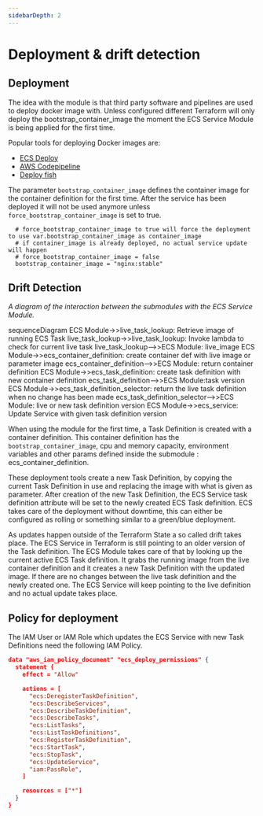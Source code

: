 ```yaml
---
sidebarDepth: 2
---
```


# Deployment & drift detection

## Deployment

The idea with the module is that third party software and pipelines are used to deploy docker image with. Unless configured different Terraform will only deploy the bootstrap_container_image the moment the ECS Service Module is being applied for the first time.

Popular tools for deploying Docker images are:

* [ECS Deploy](https://github.com/silinternational/ecs-deploy)
* [AWS Codepipeline](https://aws.amazon.com/codepipeline/)
* [Deploy fish](https://github.com/caltechads/deployfish)

The parameter `bootstrap_container_image` defines the container image for the container definition for the first time. After the service has been deployed it will not be used anymore unless `force_bootstrap_container_image` is set to true.
```
  # force_bootstrap_container_image to true will force the deployment to use var.bootstrap_container_image as container_image
  # if container_image is already deployed, no actual service update will happen
  # force_bootstrap_container_image = false
  bootstrap_container_image = "nginx:stable"
```



<mermaid/>

## Drift Detection

*A diagram of the interaction between the submodules with the ECS Service Module.*

<div class="mermaid">
sequenceDiagram
    ECS Module->>live_task_lookup: Retrieve image of running ECS Task
    live_task_lookup->>live_task_lookup: Invoke lambda to check for current live task
    live_task_lookup-->>ECS Module: live_image
    ECS Module->>ecs_container_definition: create container def with live image or parameter image
    ecs_container_definition-->>ECS Module: return container definition
    ECS Module->>ecs_task_definition: create task definition with new container definition
    ecs_task_definition-->>ECS Module:task version
    ECS Module->>ecs_task_definition_selector: return the live task definition when no change has been made
    ecs_task_definition_selector-->>ECS Module: live or new task definition version
    ECS Module->>ecs_service: Update Service with given task definition version
</div>


When using the module for the first time, a Task Definition is created with a container definition. This container definition has the `bootstrap_container_image`, cpu and memory capacity, environment variables and other params defined inside the submodule : ecs_container_definition. 

These deployment tools create a new Task Definition, by copying the current Task Definition in use and replacing the image with what is given as parameter. After creation of the new Task Definition, the ECS Service task definition attribute will be set to the newly created ECS Task definition. ECS takes care of the deployment without downtime, this can either be configured as rolling or something similar to a green/blue deployment.

As updates happen outside of the Terraform State a so called drift takes place. The ECS Service in Terraform is still pointing to an older version of the Task definition. The ECS Module takes care of that by looking up the current active ECS Task definition. It grabs the running image from the live container definition and it creates a new Task Definition with the updated image. If there are no changes between the live task definition and the newly created one. The ECS Service will keep pointing to the live definition and no actual update takes place.


## Policy for deployment

The IAM User or IAM Role which updates the ECS Service with new Task Definitions need the following IAM Policy.
```json
data "aws_iam_policy_document" "ecs_deploy_permissions" {
  statement {
    effect = "Allow"

    actions = [
      "ecs:DeregisterTaskDefinition",
      "ecs:DescribeServices",
      "ecs:DescribeTaskDefinition",
      "ecs:DescribeTasks",
      "ecs:ListTasks",
      "ecs:ListTaskDefinitions",
      "ecs:RegisterTaskDefinition",
      "ecs:StartTask",
      "ecs:StopTask",
      "ecs:UpdateService",
      "iam:PassRole",
    ]

    resources = ["*"]
  }
}
```

